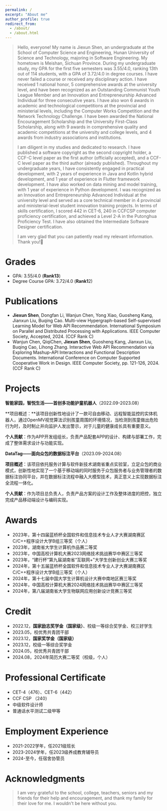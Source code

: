 ```yaml
---
permalink: /
excerpt: "About me"
author_profile: true
redirect_from: 
  - /about/
  - /about.html
---
```


> Hello, everyone! My name is Jiexun Shen, an undergraduate at the School of Computer Science and Engineering, Hunan University of Science and Technology, majoring in Software Engineering. My hometown is Meishan, Sichuan Province. During my undergraduate study, my GPA for the first five semesters was 3.55/4.0, ranking 13th out of 114 students, with a GPA of 3.72/4.0 in degree courses. I have never failed a course or received any disciplinary action. I have received 1 national honor, 5 comprehensive awards at the university level, and have been recognized as an Outstanding Communist Youth League Member and an Innovation and Entrepreneurship Advanced Individual for three consecutive years. I have also won 6 awards in academic and technological competitions at the provincial and ministerial levels, including the Computer Works Competition and the Network Technology Challenge. I have been awarded the National Encouragement Scholarship and the University First-Class Scholarship, along with 9 awards in comprehensive quality and academic competitions at the university and college levels, and 4 awards from industry associations and institutions.
>
> I am diligent in my studies and dedicated to research. I have published a software copyright as the second copyright holder, a CCF-C level paper as the first author (officially accepted), and a CCF-C level paper as the third author (already published). Throughout my undergraduate years, I have consistently engaged in practical development, with 2 years of experience in Java and Kotlin hybrid development, and 1 year of experience in Flutter framework development. I have also worked on data mining and model training, with 1 year of experience in Python development. I was recognized as an Innovation and Entrepreneurship Advanced Individual at the university level and served as a core technical member in 4 provincial and ministerial-level student innovation training projects. In terms of skills certification, I scored 442 in CET-6, 240 in CCFCSP computer proficiency certification, and achieved a Level 2-A in the Putonghua Proficiency Test. I have also obtained the Intermediate Software Designer certification.
>
> I am very glad that you can patiently read my relevant information. Thank you!💖

# Grades

+ GPA: 3.55/4.0 (**Rank13**) 
+ Degree Course GPA: 3.72/4.0 (**Rank1**2)

# Publications

+ **Jiexun Shen**, Dongfan Li, Wanjun Chen, Yong Xiao, Guosheng Kang, Jianxun Liu, Buqing Cao. Multi-view Hypergraph-based Self-supervised Learning Model for Web API Recommendation. International Symposium on Parallel and Distributed Processing with Applications. IEEE Computer Society, Accepted, 2024. (CCF Rank C)
+ Wanjun Chen, QiqiChen, **Jiexun Shen**, Guosheng Kang, Jianxun Liu, Buqing Cao, Lihong Zhang. Interactive Web API Recommendation via Exploring Mashup-API Interactions and Functional Description Documents. International Conference on Computer Supported Cooperative Work in Design. IEEE Computer Society, pp. 121-126, 2024. (CCF Rank C)

# Projects

**智能家园，智悦生活——首创多功能护童机器人**（2022.09-2023.08）

**项目概述：**该项目创新性地设计了一款可自由移动、远程智能监控的实体机器人，通过OpenMV视觉算法识别孩童周围的环境情况，当检测到孩童做出危险行为时，及时制止并向监护人发出警示，对于儿童的健康成长具有重要意义。

**个人贡献**：作为APP开发组组长，负责产品配套APP的设计、构建与部署工作，完成了整体需求设计与功能实现。

**DataTag——面向众包的数据标注平台**（2023.09-2024.08）

**项目概述**：该项目依托服务计算与软件新技术湖南省重点实验室，立足众包的商业模式，创新性地实现了一个基于移动端的同时服务于众包服务者与业务管理者的数据标注协同平台，并在数据标注流程中融入大模型技术，真正意义上实现数据标注全流程一体化。

**个人贡献**：作为项目总负责人，负责产品方案的设计工作及整体进度的把控，独立完成产品移动端设计与编码实现。

# Awards

- 2023年，第十四届蓝桥杯全国软件和信息技术专业人才大赛湖南赛区C/C++程序设计大学B组三等奖（个人）
- 2023年，湖南省大学生计算机作品赛二等奖
- 2023年，中国高校计算机大赛2023网络技术挑战赛华中赛区三等奖
- 2023年，“建行杯”第九届湖南省“互联网+”大学生创新创业大赛三等奖
- 2024年，第十五届蓝桥杯全国软件和信息技术专业人才大赛湖南赛区C/C++程序设计大学B组三等奖（个人）
- 2024年，第十七届中国大学生计算机设计大赛中南地区赛三等奖
- 2024年，中国高校计算机大赛2024网络技术挑战赛华中赛区三等奖
- 2024年，第八届湖南省大学生物联网应用创新设计竞赛三等奖

# Credit

+ 2022.12，**国家励志奖学金（国家级）**、校级一等综合奖学金、校三好学生
+ 2023.05，校优秀共青团干部
+ 2023.12，**国家奖学金（国家级）**
+ 2023.12，校级一等综合奖学金
+ 2024.05，校优秀共青团干部
+ 2024.08，2024年简历大赛二等奖（校级，个人）

# Professional Certificate

- CET-4（476）、CET-6（442）
- CCF CSP （240）
- 中级软件设计师
- 普通话水平测试二级甲等

# Employment Experience

+ 2021-2022学年，任2021级班长
+ 2023-2024学年，任2023级养成教育辅导员
+ 2024-至今，任宿舍协管员

# Acknowledgments

> I am very grateful to the school, college, teachers, seniors and my friends for their help and encouragement, and thank my family for their love for me. I wouldn't be here without you.




